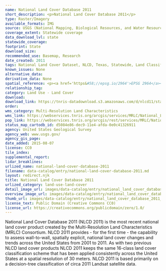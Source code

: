 ```yaml
---
name: National Land Cover Database 2011
short_description: <p>National Land Cover Database 2011</p>
type: Raster/Imagery
available_formats: IMG
source: USGS (National Mapping, Biological Resources, and Water Resources Divisions), US EPA, the U.S. Forest Service, and the National Oceanic and Atmospheric Administration.
coverage_extent: Statewide coverage
data_download_lvl: state
statewide_coverage: 
footprint: State
download_size: 
recommended_use: Basemap, Research
date_created: 2011
tags: National Land Cover Dataset, NLCD, Texas, Statewide, Land Classification, Anderson, Change Detection, Landsat
known_issues: None
alternative_data: 
derivative_data: None
spatial_reference: <p><a href='https&#58;//epsg.io/2964'>EPSG 2964</a></p>
relationship_tag: 
category: Land Use - Land Cover
download: 
download_link: https://tnris-datadownload.s3.amazonaws.com/d/nlcd11/state/tx/nlcd11_tx.zip
order: 
wms_category: Multi-Resolution Land Characteristics
wms_link: https://webservices.tnris.org/arcgis/services/MRLC/National_Land_Cover_Database_2011/ImageServer/WMSServer
pop_link: https://webservices.tnris.org/arcgis/rest/services/MRLC/National_Land_Cover_Database_2011/ImageServer?f=jsapi
status_map_cartodb_id: d5084e86-dec9-11e4-afda-0e0c41326911
agency: United States Geological Survey
agency_web: www.usgs.gov/
agency_gis_page: 
date_added: 2015-08-07
license: CC0
tile_index: 
supplemental_report: 
lidar_breaklines: 
urlized_name: national-land-cover-database-2011
filename: data-catalog/entry/national-land-cover-database-2011.md
layout: redirect.njk
title: National Land Cover Database 2011
urlized_category: land-use-land-cover
detail_image_url: images/data-catalog/entry/national_land_cover_database_2011_detail.jpg
overview_image_url: images/data-catalog/entry/national_land_cover_database_2011_overview.jpg
thumb_url: images/data-catalog/entry/national_land_cover_database_2011_th.jpg
license_text: Public Domain (Creative Commons CC0)
license_url: https://creativecommons.org/publicdomain/zero/1.0/
---
```


National Land Cover Database 2011 (NLCD 2011) is the most recent national land cover product created by the Multi-Resolution Land Characteristics (MRLC) Consortium. NLCD 2011 provides - for the first time - the capability to assess wall-to-wall, spatially explicit, national land cover changes and trends across the United States from 2001 to 2011. As with two previous NLCD land cover products NLCD 2011 keeps the same 16-class land cover classification scheme that has been applied consistently across the United States at a spatial resolution of 30 meters. NLCD 2011 is based primarily on a decision-tree classification of circa 2011 Landsat satellite data. 




